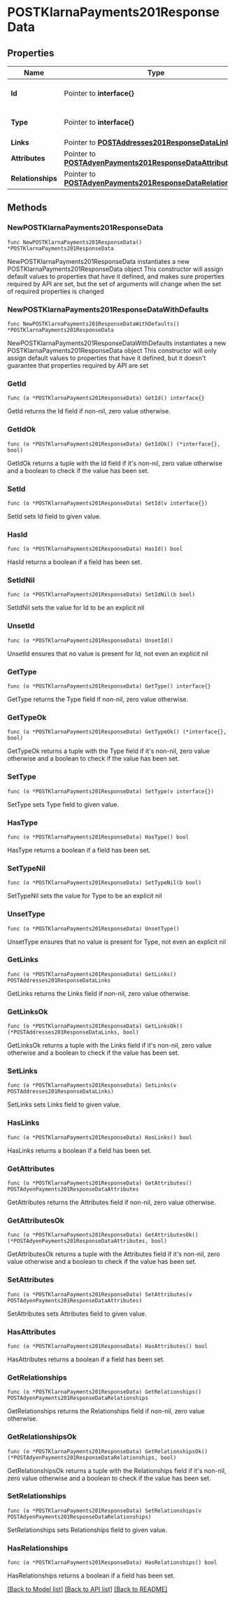 # POSTKlarnaPayments201ResponseData

## Properties

Name | Type | Description | Notes
------------ | ------------- | ------------- | -------------
**Id** | Pointer to **interface{}** | The resource&#39;s id | [optional] 
**Type** | Pointer to **interface{}** | The resource&#39;s type | [optional] 
**Links** | Pointer to [**POSTAddresses201ResponseDataLinks**](POSTAddresses201ResponseDataLinks.md) |  | [optional] 
**Attributes** | Pointer to [**POSTAdyenPayments201ResponseDataAttributes**](POSTAdyenPayments201ResponseDataAttributes.md) |  | [optional] 
**Relationships** | Pointer to [**POSTAdyenPayments201ResponseDataRelationships**](POSTAdyenPayments201ResponseDataRelationships.md) |  | [optional] 

## Methods

### NewPOSTKlarnaPayments201ResponseData

`func NewPOSTKlarnaPayments201ResponseData() *POSTKlarnaPayments201ResponseData`

NewPOSTKlarnaPayments201ResponseData instantiates a new POSTKlarnaPayments201ResponseData object
This constructor will assign default values to properties that have it defined,
and makes sure properties required by API are set, but the set of arguments
will change when the set of required properties is changed

### NewPOSTKlarnaPayments201ResponseDataWithDefaults

`func NewPOSTKlarnaPayments201ResponseDataWithDefaults() *POSTKlarnaPayments201ResponseData`

NewPOSTKlarnaPayments201ResponseDataWithDefaults instantiates a new POSTKlarnaPayments201ResponseData object
This constructor will only assign default values to properties that have it defined,
but it doesn't guarantee that properties required by API are set

### GetId

`func (o *POSTKlarnaPayments201ResponseData) GetId() interface{}`

GetId returns the Id field if non-nil, zero value otherwise.

### GetIdOk

`func (o *POSTKlarnaPayments201ResponseData) GetIdOk() (*interface{}, bool)`

GetIdOk returns a tuple with the Id field if it's non-nil, zero value otherwise
and a boolean to check if the value has been set.

### SetId

`func (o *POSTKlarnaPayments201ResponseData) SetId(v interface{})`

SetId sets Id field to given value.

### HasId

`func (o *POSTKlarnaPayments201ResponseData) HasId() bool`

HasId returns a boolean if a field has been set.

### SetIdNil

`func (o *POSTKlarnaPayments201ResponseData) SetIdNil(b bool)`

 SetIdNil sets the value for Id to be an explicit nil

### UnsetId
`func (o *POSTKlarnaPayments201ResponseData) UnsetId()`

UnsetId ensures that no value is present for Id, not even an explicit nil
### GetType

`func (o *POSTKlarnaPayments201ResponseData) GetType() interface{}`

GetType returns the Type field if non-nil, zero value otherwise.

### GetTypeOk

`func (o *POSTKlarnaPayments201ResponseData) GetTypeOk() (*interface{}, bool)`

GetTypeOk returns a tuple with the Type field if it's non-nil, zero value otherwise
and a boolean to check if the value has been set.

### SetType

`func (o *POSTKlarnaPayments201ResponseData) SetType(v interface{})`

SetType sets Type field to given value.

### HasType

`func (o *POSTKlarnaPayments201ResponseData) HasType() bool`

HasType returns a boolean if a field has been set.

### SetTypeNil

`func (o *POSTKlarnaPayments201ResponseData) SetTypeNil(b bool)`

 SetTypeNil sets the value for Type to be an explicit nil

### UnsetType
`func (o *POSTKlarnaPayments201ResponseData) UnsetType()`

UnsetType ensures that no value is present for Type, not even an explicit nil
### GetLinks

`func (o *POSTKlarnaPayments201ResponseData) GetLinks() POSTAddresses201ResponseDataLinks`

GetLinks returns the Links field if non-nil, zero value otherwise.

### GetLinksOk

`func (o *POSTKlarnaPayments201ResponseData) GetLinksOk() (*POSTAddresses201ResponseDataLinks, bool)`

GetLinksOk returns a tuple with the Links field if it's non-nil, zero value otherwise
and a boolean to check if the value has been set.

### SetLinks

`func (o *POSTKlarnaPayments201ResponseData) SetLinks(v POSTAddresses201ResponseDataLinks)`

SetLinks sets Links field to given value.

### HasLinks

`func (o *POSTKlarnaPayments201ResponseData) HasLinks() bool`

HasLinks returns a boolean if a field has been set.

### GetAttributes

`func (o *POSTKlarnaPayments201ResponseData) GetAttributes() POSTAdyenPayments201ResponseDataAttributes`

GetAttributes returns the Attributes field if non-nil, zero value otherwise.

### GetAttributesOk

`func (o *POSTKlarnaPayments201ResponseData) GetAttributesOk() (*POSTAdyenPayments201ResponseDataAttributes, bool)`

GetAttributesOk returns a tuple with the Attributes field if it's non-nil, zero value otherwise
and a boolean to check if the value has been set.

### SetAttributes

`func (o *POSTKlarnaPayments201ResponseData) SetAttributes(v POSTAdyenPayments201ResponseDataAttributes)`

SetAttributes sets Attributes field to given value.

### HasAttributes

`func (o *POSTKlarnaPayments201ResponseData) HasAttributes() bool`

HasAttributes returns a boolean if a field has been set.

### GetRelationships

`func (o *POSTKlarnaPayments201ResponseData) GetRelationships() POSTAdyenPayments201ResponseDataRelationships`

GetRelationships returns the Relationships field if non-nil, zero value otherwise.

### GetRelationshipsOk

`func (o *POSTKlarnaPayments201ResponseData) GetRelationshipsOk() (*POSTAdyenPayments201ResponseDataRelationships, bool)`

GetRelationshipsOk returns a tuple with the Relationships field if it's non-nil, zero value otherwise
and a boolean to check if the value has been set.

### SetRelationships

`func (o *POSTKlarnaPayments201ResponseData) SetRelationships(v POSTAdyenPayments201ResponseDataRelationships)`

SetRelationships sets Relationships field to given value.

### HasRelationships

`func (o *POSTKlarnaPayments201ResponseData) HasRelationships() bool`

HasRelationships returns a boolean if a field has been set.


[[Back to Model list]](../README.md#documentation-for-models) [[Back to API list]](../README.md#documentation-for-api-endpoints) [[Back to README]](../README.md)


